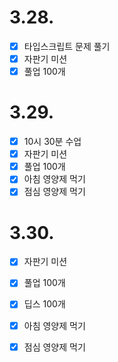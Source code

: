 # 3.28.

- [x] 타입스크립트 문제 풀기
- [x] 자판기 미션
- [x] 풀업 100개

# 3.29.

- [x] 10시 30분 수업
- [x] 자판기 미션
- [x] 풀업 100개
- [x] 아침 영양제 먹기
- [x] 점심 영양제 먹기

# 3.30.

- [x] 자판기 미션
- [x] 풀업 100개
- [x] 딥스 100개
- [x] 아침 영양제 먹기
- [x] 점심 영양제 먹기

